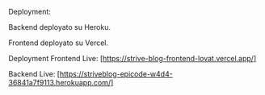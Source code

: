 
Deployment:

Backend deployato su Heroku.

Frontend deployato su Vercel.

Deployment
Frontend Live: [https://strive-blog-frontend-lovat.vercel.app/]

Backend Live: [https://striveblog-epicode-w4d4-36841a7f9113.herokuapp.com/]
